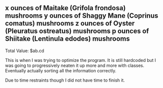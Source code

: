 x ounces of Maitake (Grifola frondosa) mushrooms
y ounces of Shaggy Mane (Coprinus comatus) mushrooms
z ounces of Oyster (Pleuratus ostreatus) mushrooms
p ounces of Shiitake (Lentinula edodes) mushrooms
---------------------------------
Total Value: $ab.cd

This is when I was trying to optimize the program. It is still hardcoded but I was going to progressively neaten it up more and more with classes. Eventually actually sorting all the information correctly. 

Due to time restraints though I did not have time to finish it.

